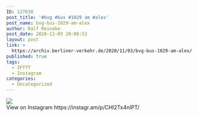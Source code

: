 ```yaml
---
ID: 127038
post_title: '#bvg #bus #1029 am #alex'
post_name: bvg-bus-1029-am-alex
author: Ralf Reineke
post_date: 2020-11-03 20:08:53
layout: post
link: >
  https://archiv.berliner-verkehr.de/2020/11/03/bvg-bus-1029-am-alex/
published: true
tags:
  - IFTTT
  - Instagram
categories:
  - Uncategorized
---
```

<div><img src='https://scontent-iad3-1.cdninstagram.com/v/t51.29350-15/123290217_2879651242266836_9086918901412035357_n.jpg?_nc_cat=107&ccb=2&_nc_sid=8ae9d6&_nc_ohc=_th7osqm7sgAX8ACL0m&_nc_ht=scontent-iad3-1.cdninstagram.com&oh=ad85c457f532e66167c2f7e81e29af1b&oe=5FC58778' style='max-width:600px;' /><br/><div>View on Instagram https://instagr.am/p/CHI2Tx4nIPT/</div></div>